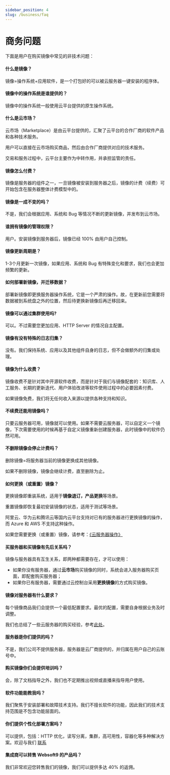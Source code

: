 ```yaml
---
sidebar_position: 4
slug: /business/faq
---
```


# 商务问题

下面是用户在购买镜像中常见的非技术问题：

#### 什么是镜像？

镜像=操作系统+应用软件，是一个打包好的可以被云服务器一键安装的程序体。  

#### 镜像中的操作系统是谁提供的？

镜像中的操作系统一般使用云平台提供的原生操作系统。

#### 什么是云市场？

云市场（Marketplace）是由云平台提供的，汇聚了云平台的合作厂商的软件产品和各种技术服务。  

用户可以直接在云市场购买商品，然后由合作厂商提供对应的技术服务。  

交易和服务过程中，云平台主要作为中转作用，并承担监管的责任。

#### 镜像怎么付费？

镜像是服务器的组件之一，一旦镜像被安装到服务器之后，镜像的计费（续费）可开始包含在服务器整体计费模型中的。

#### 镜像是一成不变的吗？

不是，我们会根据应用、系统和 Bug 等情况不断的更新镜像，并发布到云市场。  

#### 谁拥有镜像的管理权限？

用户。安装镜像到服务器后，镜像已经 100% 由用户自己控制。

#### 镜像更新周期是？

1-3个月更新一次镜像，如果应用、系统和 Bug 有特殊变化和要求，我们也会更加频繁的更新。

#### 如何部署新镜像，并迁移数据？

部署新镜像即更换服务器操作系统，它是一个严肃的操作。故，在更新前您需要将数据被到系统盘之外的位置，然后待更换新镜像后再迁移回来。

#### 镜像可以通过集群使用吗?

可以。不过需要您更加应用、HTTP Server 的情况自主配置。

#### 镜像有没有特殊的日志归集？

没有。我们保持系统、应用以及其他组件自身的日志，但不会做额外的归集或处理。

#### 镜像为什么收费？

镜像收费不是针对其中开源软件收费，而是针对于我们与镜像配套的：知识库、人工服务、长期的更新迭代、用户体验改进等软件使用过程中的必要因素付费。  

如果镜像免费，我们将无任何收入来源以提供各种支持和知识。

#### 不续费还能用镜像吗？

只要云服务器可用，镜像就可以使用。如果不需要云服务器，可以自定义一个镜像，下次需要使用的时候再基于自定义镜像重新创建服务器，此时镜像中的软件仍然可用。

#### 不删除镜像会停止计费吗？

删除镜像=将服务器当前的镜像更换成其他镜像。  

如果不删除镜像，镜像会继续计费，直至删除为止。

#### 如何更换（或重置）镜像？

更换镜像即重装系统，适用于**镜像退订，产品更换**等场景。  

重置镜像即恢复最初安装镜像的状态，适用于测试等场景。  

阿里云、华为云和腾讯云等国内云平台支持对已有的服务器进行更换镜像的操作，而 Azure 和 AWS 不支持这种操作。  

如果您需要更换（或重置）镜像，请参考：[《云服务器操作》](../user/cloud)  

#### 买服务器和买镜像有先后关系吗？

镜像与服务器具有互生关系，即两种都需要存在，才可以使用：

* 如果你没有服务器，通过**云市场**购买镜像的同时，系统会进入服务器购买页面，即配套购买服务器；  
* 如果你已有服务器，需要通过云控制台采用**更换镜像**的方式购买镜像。

#### 镜像对服务器有什么要求？

每个镜像商品我们会提供一个最低配置要求。最优的配置，需要自身根据业务及时调整。

我们也总结了一些云服务器的购买经验，参考[此处](../user/cloud#howbuy)。

#### 服务器是你们提供的吗？

不是，我们公司不提供服务器，服务器是云厂商提供的，并归属在用户自己的云账号中。

#### 购买镜像你们会提供培训吗？

会，除了文档指导之外，我们也不定期推出视频或直播来指导用户使用。

#### 软件功能能教我吗？

我们聚焦于安装部署和故障技术支持。我们不擅长软件的功能，因此我们的技术支持范围是不包含功能层面的。

#### 你们提供个性化部署方案吗？

可以提供，包括：HTTP 优化，读写分离，集群，高可用性，容器化等多种解决方案。欢迎与我们 [联系](https://www.websoft9.com)

#### 集成商可以转售 Websoft9 的产品吗？

我们非常欢迎您转售我们的镜像，我们可以提供多达 40% 的返佣。